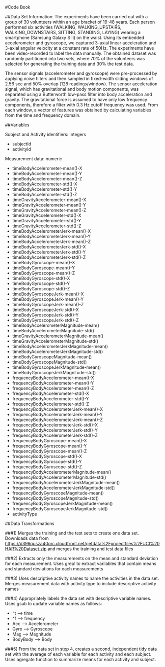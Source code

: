 #Code Book

##Data Set Information:
The experiments have been carried out with a group of 30 volunteers within an age bracket of 19-48 years. Each person performed six activities (WALKING, WALKING_UPSTAIRS, WALKING_DOWNSTAIRS, SITTING, STANDING, LAYING) wearing a smartphone (Samsung Galaxy S II) on the waist. Using its embedded accelerometer and gyroscope, we captured 3-axial linear acceleration and 3-axial angular velocity at a constant rate of 50Hz. The experiments have been video-recorded to label the data manually. The obtained dataset was randomly partitioned into two sets, where 70% of the volunteers was selected for generating the training data and 30% the test data.

The sensor signals (accelerometer and gyroscope) were pre-processed by applying noise filters and then sampled in fixed-width sliding windows of 2.56 sec and 50% overlap (128 readings/window). The sensor acceleration signal, which has gravitational and body motion components, was separated using a Butterworth low-pass filter into body acceleration and gravity. The gravitational force is assumed to have only low frequency components, therefore a filter with 0.3 Hz cutoff frequency was used. From each window, a vector of features was obtained by calculating variables from the time and frequency domain.


##Variables

Subject and Activity identifiers: integers
* subjectId
* activityId

Measurement data: numeric
* timeBodyAccelerometer-mean()-X
* timeBodyAccelerometer-mean()-Y
* timeBodyAccelerometer-mean()-Z
* timeBodyAccelerometer-std()-X
* timeBodyAccelerometer-std()-Y
* timeBodyAccelerometer-std()-Z
* timeGravityAccelerometer-mean()-X
* timeGravityAccelerometer-mean()-Y
* timeGravityAccelerometer-mean()-Z
* timeGravityAccelerometer-std()-X
* timeGravityAccelerometer-std()-Y
* timeGravityAccelerometer-std()-Z
* timeBodyAccelerometerJerk-mean()-X
* timeBodyAccelerometerJerk-mean()-Y
* timeBodyAccelerometerJerk-mean()-Z
* timeBodyAccelerometerJerk-std()-X
* timeBodyAccelerometerJerk-std()-Y
* timeBodyAccelerometerJerk-std()-Z
* timeBodyGyroscope-mean()-X
* timeBodyGyroscope-mean()-Y
* timeBodyGyroscope-mean()-Z
* timeBodyGyroscope-std()-X
* timeBodyGyroscope-std()-Y
* timeBodyGyroscope-std()-Z
* timeBodyGyroscopeJerk-mean()-X
* timeBodyGyroscopeJerk-mean()-Y
* timeBodyGyroscopeJerk-mean()-Z
* timeBodyGyroscopeJerk-std()-X
* timeBodyGyroscopeJerk-std()-Y
* timeBodyGyroscopeJerk-std()-Z
* timeBodyAccelerometerMagnitude-mean()
* timeBodyAccelerometerMagnitude-std()
* timeGravityAccelerometerMagnitude-mean()
* timeGravityAccelerometerMagnitude-std()
* timeBodyAccelerometerJerkMagnitude-mean()
* timeBodyAccelerometerJerkMagnitude-std()
* timeBodyGyroscopeMagnitude-mean()
* timeBodyGyroscopeMagnitude-std()
* timeBodyGyroscopeJerkMagnitude-mean()
* timeBodyGyroscopeJerkMagnitude-std()
* frequencyBodyAccelerometer-mean()-X
* frequencyBodyAccelerometer-mean()-Y
* frequencyBodyAccelerometer-mean()-Z
* frequencyBodyAccelerometer-std()-X
* frequencyBodyAccelerometer-std()-Y
* frequencyBodyAccelerometer-std()-Z
* frequencyBodyAccelerometerJerk-mean()-X
* frequencyBodyAccelerometerJerk-mean()-Y
* frequencyBodyAccelerometerJerk-mean()-Z
* frequencyBodyAccelerometerJerk-std()-X
* frequencyBodyAccelerometerJerk-std()-Y
* frequencyBodyAccelerometerJerk-std()-Z
* frequencyBodyGyroscope-mean()-X
* frequencyBodyGyroscope-mean()-Y
* frequencyBodyGyroscope-mean()-Z
* frequencyBodyGyroscope-std()-X
* frequencyBodyGyroscope-std()-Y
* frequencyBodyGyroscope-std()-Z
* frequencyBodyAccelerometerMagnitude-mean()
* frequencyBodyAccelerometerMagnitude-std()
* frequencyBodyAccelerometerJerkMagnitude-mean()
* frequencyBodyAccelerometerJerkMagnitude-std()
* frequencyBodyGyroscopeMagnitude-mean()
* frequencyBodyGyroscopeMagnitude-std()
* frequencyBodyGyroscopeJerkMagnitude-mean()
* frequencyBodyGyroscopeJerkMagnitude-std()
* activityType

##Data Transformations

###1) Merges the training and the test sets to create one data set.
Downloads data from https://d396qusza40orc.cloudfront.net/getdata%2Fprojectfiles%2FUCI%20HAR%20Dataset.zip
and merges the training and test data files

###2) Extracts only the measurements on the mean and standard deviation for each measurement.
Uses grepl to extract varilables that contain means and standard deviations for each measurements

###3) Uses descriptive activity names to name the activities in the data set.
Merges measurement data with activity type to include descriptive activity names

###4) Appropriately labels the data set with descriptive variable names.
Uses gsub to update variable names as follows:
* ^t --> time
* ^f --> frequency
* Acc --> Accelerometer
* Gyro --> Gyroscope
* Mag --> Magnitude
* BodyBody --> Body

###5) From the data set in step 4, creates a second, independent tidy data set with the average of each variable for each activity and each subject.
Uses agregate function to summarize means for each activity and subject.
